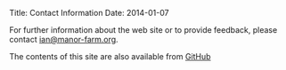 Title: Contact Information
Date: 2014-01-07

For further information about the web site or to provide feedback, please contact ian@manor-farm.org.

The contents of this site are also available from [GitHub](https://github.com/geekinthesticks/dodcott-cum-wilkesley)
